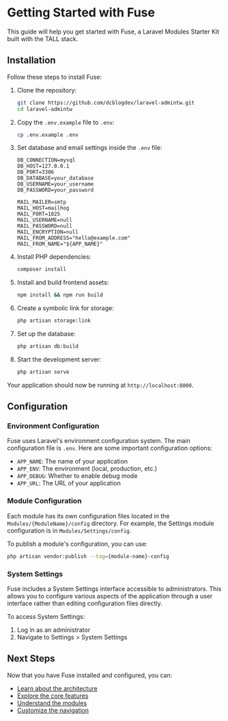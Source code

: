 # Getting Started with Fuse

This guide will help you get started with Fuse, a Laravel Modules Starter Kit built with the TALL stack.

## Installation

Follow these steps to install Fuse:

1. Clone the repository:
   ```bash
   git clone https://github.com/dcblogdev/laravel-admintw.git
   cd laravel-admintw
   ```

2. Copy the `.env.example` file to `.env`:
   ```bash
   cp .env.example .env
   ```

3. Set database and email settings inside the `.env` file:
   ```
   DB_CONNECTION=mysql
   DB_HOST=127.0.0.1
   DB_PORT=3306
   DB_DATABASE=your_database
   DB_USERNAME=your_username
   DB_PASSWORD=your_password

   MAIL_MAILER=smtp
   MAIL_HOST=mailhog
   MAIL_PORT=1025
   MAIL_USERNAME=null
   MAIL_PASSWORD=null
   MAIL_ENCRYPTION=null
   MAIL_FROM_ADDRESS="hello@example.com"
   MAIL_FROM_NAME="${APP_NAME}"
   ```

4. Install PHP dependencies:
   ```bash
   composer install
   ```

5. Install and build frontend assets:
   ```bash
   npm install && npm run build
   ```

6. Create a symbolic link for storage:
   ```bash
   php artisan storage:link
   ```

7. Set up the database:
   ```bash
   php artisan db:build
   ```

8. Start the development server:
   ```bash
   php artisan serve
   ```

Your application should now be running at `http://localhost:8000`.

## Configuration

### Environment Configuration

Fuse uses Laravel's environment configuration system. The main configuration file is `.env`. Here are some important configuration options:

- `APP_NAME`: The name of your application
- `APP_ENV`: The environment (local, production, etc.)
- `APP_DEBUG`: Whether to enable debug mode
- `APP_URL`: The URL of your application

### Module Configuration

Each module has its own configuration files located in the `Modules/{ModuleName}/config` directory. For example, the Settings module configuration is in `Modules/Settings/config`.

To publish a module's configuration, you can use:

```bash
php artisan vendor:publish --tag={module-name}-config
```

### System Settings

Fuse includes a System Settings interface accessible to administrators. This allows you to configure various aspects of the application through a user interface rather than editing configuration files directly.

To access System Settings:
1. Log in as an administrator
2. Navigate to Settings > System Settings

## Next Steps

Now that you have Fuse installed and configured, you can:

- [Learn about the architecture](architecture.md)
- [Explore the core features](core-features.md)
- [Understand the modules](modules/index.md)
- [Customize the navigation](navigation.md)
